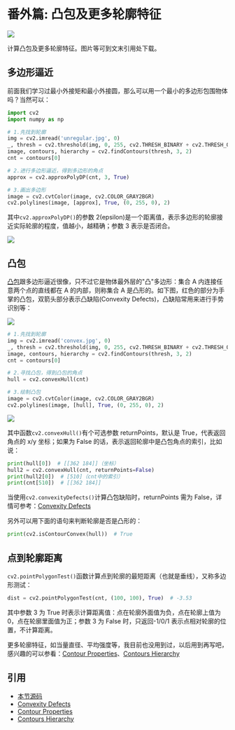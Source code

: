 # 番外篇: 凸包及更多轮廓特征

![](https://cos.codec.wang/cv2_understand_convex.jpg)

计算凸包及更多轮廓特征。图片等可到文末引用处下载。

## 多边形逼近

前面我们学习过最小外接矩和最小外接圆，那么可以用一个最小的多边形包围物体吗？当然可以：

```python
import cv2
import numpy as np

# 1.先找到轮廓
img = cv2.imread('unregular.jpg', 0)
_, thresh = cv2.threshold(img, 0, 255, cv2.THRESH_BINARY + cv2.THRESH_OTSU)
image, contours, hierarchy = cv2.findContours(thresh, 3, 2)
cnt = contours[0]

# 2.进行多边形逼近，得到多边形的角点
approx = cv2.approxPolyDP(cnt, 3, True)

# 3.画出多边形
image = cv2.cvtColor(image, cv2.COLOR_GRAY2BGR)
cv2.polylines(image, [approx], True, (0, 255, 0), 2)
```

其中`cv2.approxPolyDP()`的参数 2\(epsilon\)是一个距离值，表示多边形的轮廓接近实际轮廓的程度，值越小，越精确；参数 3 表示是否闭合。

![](https://cos.codec.wang/cv2_understand_approxpoly.jpg)

## 凸包

[凸包](https://baike.baidu.com/item/%E5%87%B8%E5%8C%85/179150?fr=aladdin)跟多边形逼近很像，只不过它是物体最外层的"凸"多边形：集合 A 内连接任意两个点的直线都在 A 的内部，则称集合 A 是凸形的。如下图，红色的部分为手掌的凸包，双箭头部分表示凸缺陷\(Convexity Defects\)，凸缺陷常用来进行手势识别等：

![](https://cos.codec.wang/cv2_understand_convex.jpg)

```python
# 1.先找到轮廓
img = cv2.imread('convex.jpg', 0)
_, thresh = cv2.threshold(img, 0, 255, cv2.THRESH_BINARY + cv2.THRESH_OTSU)
image, contours, hierarchy = cv2.findContours(thresh, 3, 2)
cnt = contours[0]

# 2.寻找凸包，得到凸包的角点
hull = cv2.convexHull(cnt)

# 3.绘制凸包
image = cv2.cvtColor(image, cv2.COLOR_GRAY2BGR)
cv2.polylines(image, [hull], True, (0, 255, 0), 2)
```

![](https://cos.codec.wang/cv2_convex_hull.jpg)

其中函数`cv2.convexHull()`有个可选参数 returnPoints，默认是 True，代表返回角点的 x/y 坐标；如果为 False 的话，表示返回轮廓中是凸包角点的索引，比如说：

```python
print(hull[0])  # [[362 184]]（坐标）
hull2 = cv2.convexHull(cnt, returnPoints=False)
print(hull2[0])  # [510]（cnt中的索引）
print(cnt[510])  # [[362 184]]
```

当使用`cv2.convexityDefects()`计算凸包缺陷时，returnPoints 需为 False，详情可参考：[Convexity Defects](http://opencv-python-tutroals.readthedocs.io/en/latest/py_tutorials/py_imgproc/py_contours/py_contours_more_functions/py_contours_more_functions.html#contours-more-functions)

另外可以用下面的语句来判断轮廓是否是凸形的：

```python
print(cv2.isContourConvex(hull))  # True
```

## 点到轮廓距离

`cv2.pointPolygonTest()`函数计算点到轮廓的最短距离（也就是垂线），又称多边形测试：

```python
dist = cv2.pointPolygonTest(cnt, (100, 100), True)  # -3.53
```

其中参数 3 为 True 时表示计算距离值：点在轮廓外面值为负，点在轮廓上值为 0，点在轮廓里面值为正；参数 3 为 False 时，只返回-1/0/1 表示点相对轮廓的位置，不计算距离。

更多轮廓特征，如当量直径、平均强度等，我目前也没用到过，以后用到再写吧，感兴趣的可以参看：[Contour Properties](http://opencv-python-tutroals.readthedocs.io/en/latest/py_tutorials/py_imgproc/py_contours/py_contour_properties/py_contour_properties.html)、[Contours Hierarchy](http://opencv-python-tutroals.readthedocs.io/en/latest/py_tutorials/py_imgproc/py_contours/py_contours_hierarchy/py_contours_hierarchy.html)

## 引用

- [本节源码](https://github.com/codecwang/OpenCV-Python-Tutorial/tree/master/Extra-11-Convex-Hull)
- [Convexity Defects](http://opencv-python-tutroals.readthedocs.io/en/latest/py_tutorials/py_imgproc/py_contours/py_contours_more_functions/py_contours_more_functions.html#contours-more-functions)
- [Contour Properties](http://opencv-python-tutroals.readthedocs.io/en/latest/py_tutorials/py_imgproc/py_contours/py_contour_properties/py_contour_properties.html)
- [Contours Hierarchy](http://opencv-python-tutroals.readthedocs.io/en/latest/py_tutorials/py_imgproc/py_contours/py_contours_hierarchy/py_contours_hierarchy.html)
